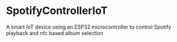 # SpotifyControllerIoT
A smart IoT device using an ESP32 microcontroller to control Spotify playback and nfc based album selection
